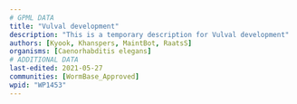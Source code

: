 ```yaml
---
# GPML DATA
title: "Vulval development"
description: "This is a temporary description for Vulval development"
authors: [Kyook, Khanspers, MaintBot, RaatsS]
organisms: [Caenorhabditis elegans]
# ADDITIONAL DATA
last-edited: 2021-05-27
communities: [WormBase_Approved]
wpid: "WP1453"
---
```

